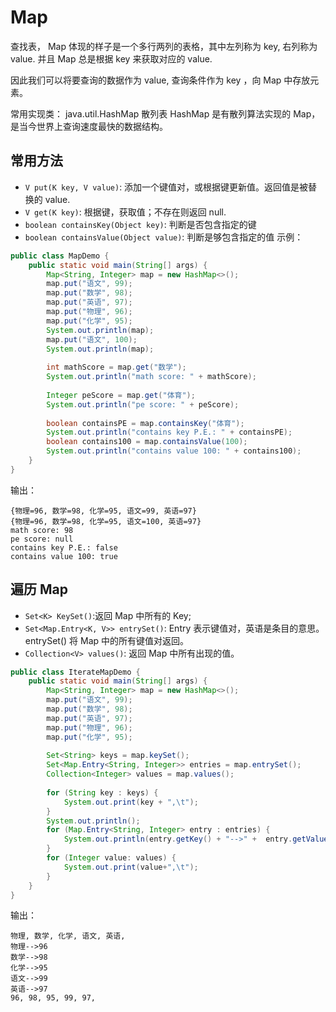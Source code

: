# Map
查找表， Map 体现的样子是一个多行两列的表格，其中左列称为 key, 右列称为 value. 并且 Map 总是根据 key 来获取对应的 value.

因此我们可以将要查询的数据作为 value, 查询条件作为 key ，向 Map 中存放元素。

常用实现类：
java.util.HashMap 散列表
HashMap 是有散列算法实现的 Map，是当今世界上查询速度最快的数据结构。

## 常用方法

- `V put(K key, V value)`: 添加一个键值对，或根据键更新值。返回值是被替换的 value.
- `V get(K key)`: 根据键，获取值；不存在则返回 null.
- `boolean containsKey(Object key)`: 判断是否包含指定的键
- `boolean containsValue(Object value)`: 判断是够包含指定的值
示例：
```java
public class MapDemo {
    public static void main(String[] args) {
        Map<String, Integer> map = new HashMap<>();
        map.put("语文", 99);
        map.put("数学", 98);
        map.put("英语", 97);
        map.put("物理", 96);
        map.put("化学", 95);
        System.out.println(map);
        map.put("语文", 100);
        System.out.println(map);
        
        int mathScore = map.get("数学");
        System.out.println("math score: " + mathScore);
        
        Integer peScore = map.get("体育");
        System.out.println("pe score: " + peScore);
        
        boolean containsPE = map.containsKey("体育");
        System.out.println("contains key P.E.: " + containsPE);
        boolean contains100 = map.containsValue(100);
        System.out.println("contains value 100: " + contains100);
    }
}

```
输出：
```
{物理=96, 数学=98, 化学=95, 语文=99, 英语=97}
{物理=96, 数学=98, 化学=95, 语文=100, 英语=97}
math score: 98
pe score: null
contains key P.E.: false
contains value 100: true

```


## 遍历 Map

- `Set<K> KeySet()`:返回 Map 中所有的 Key;
- `Set<Map.Entry<K, V>> entrySet()`: Entry 表示键值对，英语是条目的意思。 entrySet() 将 Map 中的所有键值对返回。
- `Collection<V> values()`: 返回 Map 中所有出现的值。
```java
public class IterateMapDemo {
    public static void main(String[] args) {
        Map<String, Integer> map = new HashMap<>();
        map.put("语文", 99);
        map.put("数学", 98);
        map.put("英语", 97);
        map.put("物理", 96);
        map.put("化学", 95);
        
        Set<String> keys = map.keySet();
        Set<Map.Entry<String, Integer>> entries = map.entrySet();
        Collection<Integer> values = map.values();
        
        for (String key : keys) {
            System.out.print(key + ",\t");
        }
        System.out.println();
        for (Map.Entry<String, Integer> entry : entries) {
            System.out.println(entry.getKey() + "-->" +  entry.getValue());
        }
        for (Integer value: values) {
            System.out.print(value+",\t");
        }
    }
}
```
输出：
```
物理, 数学, 化学, 语文, 英语, 
物理-->96
数学-->98
化学-->95
语文-->99
英语-->97
96, 98, 95, 99, 97, 
```



























